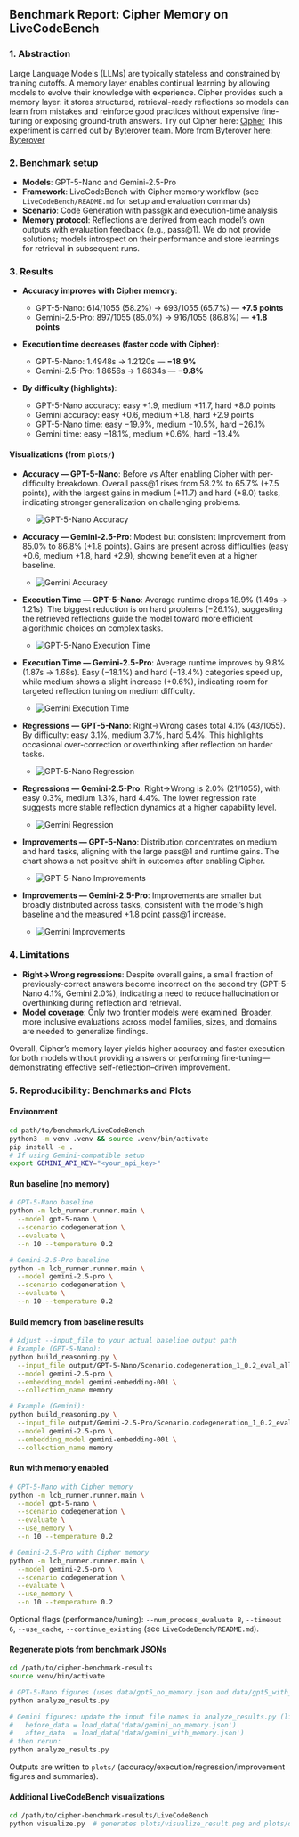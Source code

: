 ## Benchmark Report: Cipher Memory on LiveCodeBench

### 1. Abstraction
Large Language Models (LLMs) are typically stateless and constrained by training cutoffs. A memory layer enables continual learning by allowing models to evolve their knowledge with experience. Cipher provides such a memory layer: it stores structured, retrieval-ready reflections so models can learn from mistakes and reinforce good practices without expensive fine-tuning or exposing ground-truth answers.
Try out Cipher here: [Cipher](https://github.com/campfirein/cipher)
This experiment is carried out by Byterover team. More from Byterover here: [Byterover](https://www.byterover.dev/)
### 2. Benchmark setup
- **Models**: GPT-5-Nano and Gemini-2.5-Pro
- **Framework**: LiveCodeBench with Cipher memory workflow (see `LiveCodeBench/README.md` for setup and evaluation commands)
- **Scenario**: Code Generation with pass@k and execution-time analysis
- **Memory protocol**: Reflections are derived from each model’s own outputs with evaluation feedback (e.g., pass@1). We do not provide solutions; models introspect on their performance and store learnings for retrieval in subsequent runs.

### 3. Results
- **Accuracy improves with Cipher memory**:
  - GPT-5-Nano: 614/1055 (58.2%) → 693/1055 (65.7%) — **+7.5 points**
  - Gemini-2.5-Pro: 897/1055 (85.0%) → 916/1055 (86.8%) — **+1.8 points**

- **Execution time decreases (faster code with Cipher)**:
  - GPT-5-Nano: 1.4948s → 1.2120s — **−18.9%**
  - Gemini-2.5-Pro: 1.8656s → 1.6834s — **−9.8%**

- **By difficulty (highlights)**:
  - GPT-5-Nano accuracy: easy +1.9, medium +11.7, hard +8.0 points
  - Gemini accuracy: easy +0.6, medium +1.8, hard +2.9 points
  - GPT-5-Nano time: easy −19.9%, medium −10.5%, hard −26.1%
  - Gemini time: easy −18.1%, medium +0.6%, hard −13.4%

#### Visualizations (from `plots/`)
- **Accuracy — GPT-5-Nano**: Before vs After enabling Cipher with per-difficulty breakdown. Overall pass@1 rises from 58.2% to 65.7% (+7.5 points), with the largest gains in medium (+11.7) and hard (+8.0) tasks, indicating stronger generalization on challenging problems.
  - ![GPT-5-Nano Accuracy](plots/gpt5_correct_answers_analysis.png)

- **Accuracy — Gemini-2.5-Pro**: Modest but consistent improvement from 85.0% to 86.8% (+1.8 points). Gains are present across difficulties (easy +0.6, medium +1.8, hard +2.9), showing benefit even at a higher baseline.
  - ![Gemini Accuracy](plots/gemini_correct_answers_analysis.png)

- **Execution Time — GPT-5-Nano**: Average runtime drops 18.9% (1.49s → 1.21s). The biggest reduction is on hard problems (−26.1%), suggesting the retrieved reflections guide the model toward more efficient algorithmic choices on complex tasks.
  - ![GPT-5-Nano Execution Time](plots/gpt5_execution_time_analysis.png)

- **Execution Time — Gemini-2.5-Pro**: Average runtime improves by 9.8% (1.87s → 1.68s). Easy (−18.1%) and hard (−13.4%) categories speed up, while medium shows a slight increase (+0.6%), indicating room for targeted reflection tuning on medium difficulty.
  - ![Gemini Execution Time](plots/gemini_execution_time_analysis.png)

- **Regressions — GPT-5-Nano**: Right→Wrong cases total 4.1% (43/1055). By difficulty: easy 3.1%, medium 3.7%, hard 5.4%. This highlights occasional over-correction or overthinking after reflection on harder tasks.
  - ![GPT-5-Nano Regression](plots/gpt5_regression_analysis.png)

- **Regressions — Gemini-2.5-Pro**: Right→Wrong is 2.0% (21/1055), with easy 0.3%, medium 1.3%, hard 4.4%. The lower regression rate suggests more stable reflection dynamics at a higher capability level.
  - ![Gemini Regression](plots/gemini_regression_analysis.png)

- **Improvements — GPT-5-Nano**: Distribution concentrates on medium and hard tasks, aligning with the large pass@1 and runtime gains. The chart shows a net positive shift in outcomes after enabling Cipher.
  - ![GPT-5-Nano Improvements](plots/gpt5_improvement_analysis.png)

- **Improvements — Gemini-2.5-Pro**: Improvements are smaller but broadly distributed across tasks, consistent with the model’s high baseline and the measured +1.8 point pass@1 increase.
  - ![Gemini Improvements](plots/gemini_improvement_analysis.png)


### 4. Limitations
- **Right→Wrong regressions**: Despite overall gains, a small fraction of previously-correct answers become incorrect on the second try (GPT-5-Nano 4.1%, Gemini 2.0%), indicating a need to reduce hallucination or overthinking during reflection and retrieval.
- **Model coverage**: Only two frontier models were examined. Broader, more inclusive evaluations across model families, sizes, and domains are needed to generalize findings.

Overall, Cipher’s memory layer yields higher accuracy and faster execution for both models without providing answers or performing fine-tuning—demonstrating effective self-reflection–driven improvement.


### 5. Reproducibility: Benchmarks and Plots

#### Environment
```bash
cd path/to/benchmark/LiveCodeBench
python3 -m venv .venv && source .venv/bin/activate
pip install -e .
# If using Gemini-compatible setup
export GEMINI_API_KEY="<your_api_key>"
```

#### Run baseline (no memory)
```bash
# GPT-5-Nano baseline
python -m lcb_runner.runner.main \
  --model gpt-5-nano \
  --scenario codegeneration \
  --evaluate \
  --n 10 --temperature 0.2

# Gemini-2.5-Pro baseline
python -m lcb_runner.runner.main \
  --model gemini-2.5-pro \
  --scenario codegeneration \
  --evaluate \
  --n 10 --temperature 0.2
```

#### Build memory from baseline results
```bash
# Adjust --input_file to your actual baseline output path
# Example (GPT-5-Nano):
python build_reasoning.py \
  --input_file output/GPT-5-Nano/Scenario.codegeneration_1_0.2_eval_all.json \
  --model gemini-2.5-pro \
  --embedding_model gemini-embedding-001 \
  --collection_name memory

# Example (Gemini):
python build_reasoning.py \
  --input_file output/Gemini-2.5-Pro/Scenario.codegeneration_1_0.2_eval_all.json \
  --model gemini-2.5-pro \
  --embedding_model gemini-embedding-001 \
  --collection_name memory
```

#### Run with memory enabled
```bash
# GPT-5-Nano with Cipher memory
python -m lcb_runner.runner.main \
  --model gpt-5-nano \
  --scenario codegeneration \
  --evaluate \
  --use_memory \
  --n 10 --temperature 0.2

# Gemini-2.5-Pro with Cipher memory
python -m lcb_runner.runner.main \
  --model gemini-2.5-pro \
  --scenario codegeneration \
  --evaluate \
  --use_memory \
  --n 10 --temperature 0.2
```

Optional flags (performance/tuning): `--num_process_evaluate 8`, `--timeout 6`, `--use_cache`, `--continue_existing` (see `LiveCodeBench/README.md`).

#### Regenerate plots from benchmark JSONs
```bash
cd /path/to/cipher-benchmark-results
source venv/bin/activate

# GPT-5-Nano figures (uses data/gpt5_no_memory.json and data/gpt5_with_memory.json)
python analyze_results.py

# Gemini figures: update the input file names in analyze_results.py (lines loading JSON)
#   before_data = load_data('data/gemini_no_memory.json')
#   after_data  = load_data('data/gemini_with_memory.json')
# then rerun:
python analyze_results.py
```

Outputs are written to `plots/` (accuracy/execution/regression/improvement figures and summaries).

#### Additional LiveCodeBench visualizations
```bash
cd /path/to/cipher-benchmark-results/LiveCodeBench
python visualize.py  # generates plots/visualize_result.png and plots/difficulty_distribution_pie.png
```

